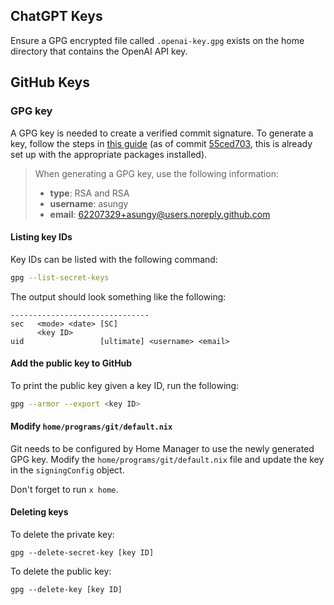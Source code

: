 ## ChatGPT Keys

Ensure a GPG encrypted file called `.openai-key.gpg` exists on the home
directory that contains the OpenAI API key.

## GitHub Keys

### GPG key

A GPG key is needed to create a verified commit signature. To generate a key,
follow the steps in [this guide][github_generate_new_key] (as of commit
[55ced703][github_commit_55ced703], this is already set up with the appropriate
packages installed).

> When generating a GPG key, use the following information:
> - **type**: RSA and RSA
> - **username**: asungy
> - **email**: 62207329+asungy@users.noreply.github.com

#### Listing key IDs

Key IDs can be listed with the following command:

```bash
gpg --list-secret-keys
```

The output should look something like the following:

```
-------------------------------
sec   <mode> <date> [SC]
      <key ID>
uid                 [ultimate] <username> <email>
```

#### Add the public key to GitHub

To print the public key given a key ID, run the following:

```bash
gpg --armor --export <key ID>
```

#### Modify `home/programs/git/default.nix`

Git needs to be configured by Home Manager to use the newly generated GPG key.
Modify the `home/programs/git/default.nix` file and update the key in the
`signingConfig` object.

Don't forget to run `x home`.

#### Deleting keys

To delete the private key:
```
gpg --delete-secret-key [key ID]
```

To delete the public key:
```
gpg --delete-key [key ID]
```


[github_generate_new_key]: https://docs.github.com/en/authentication/managing-commit-signature-verification/generating-a-new-gpg-key
[github_commit_55ced703]: https://github.com/asungy/loadout/commit/55ced70398872e6f3aa83359216fcc7bc375965a
